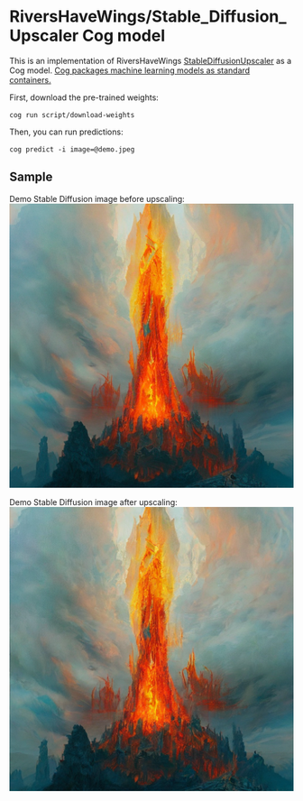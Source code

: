 # RiversHaveWings/Stable_Diffusion_Upscaler Cog model

This is an implementation of RiversHaveWings [StableDiffusionUpscaler](https://colab.research.google.com/drive/1o1qYJcFeywzCIdkfKJy7cTpgZTCM2EI4) as a Cog model. [Cog packages machine learning models as standard containers.](https://github.com/replicate/cog)

First, download the pre-trained weights:

    cog run script/download-weights

Then, you can run predictions:

    cog predict -i image=@demo.jpeg

## Sample

Demo Stable Diffusion image before upscaling:
![alt text](demo.jpeg)

Demo Stable Diffusion image after upscaling:
![alt text](output.png)